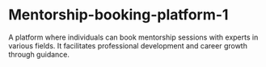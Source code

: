 # Mentorship-booking-platform-1
A platform where individuals can book mentorship sessions with experts in various fields. It facilitates professional development and career growth through guidance.
